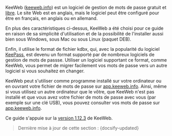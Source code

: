 KeeWeb ([keeweb.info](https://keeweb.info)) est un logiciel de gestion de mots de passe gratuit et [libre](https://fr.wikipedia.org/wiki/Logiciel_libre). Le site Web est en anglais, mais le logiciel peut être configuré pour être en français, en anglais ou en allemand.

En plus des caractéristiques ci-dessus, KeeWeb a été choisi pour ce guide en raison de sa simplicité d'utilisation et de la possibilité de l'installer aussi bien sous Windows, sous Mac ou sous Linux (paquet DEB).

Enfin, il utilise le format de fichier kdbx, qui, avec la popularité du logiciel [KeePass](https://keepass.info/), est devenu un format supporté par de nombreux logiciels de gestion de mots de passse. Utiliser un logiciel supportant ce format, comme KeeWeb, vous permet de migrer facilement vos mots de passe vers un autre logiciel si vous souhaitez en changer.

KeeWeb peut s'utiliser comme programme installé sur votre ordinateur ou en ouvrant votre fichier de mots de passe sur [app.keeweb.info](https://app.keeweb.info). Ainsi, même si vous utilisez un autre ordinateur que le vôtre, que KeeWeb n'est pas installé et que vous avez votre fichier de mots de passe avec vous (par exemple sur une clé USB), vous pouvez consulter vos mots de passe sur [app.keeweb.info](https://app.keeweb.info).

Ce guide s'appuie sur la [version 1.12.3](https://github.com/keeweb/keeweb/releases/tag/v1.12.3) de KeeWeb.

> Dernière mise à jour de cette section : {docsify-updated}
